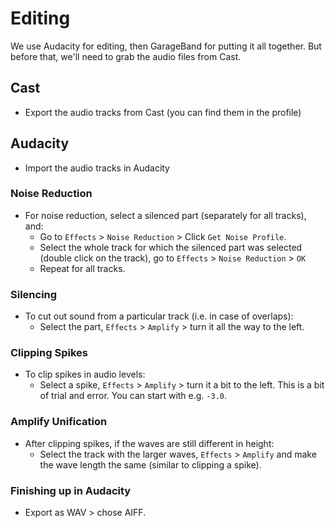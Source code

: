 # Editing
We use Audacity for editing, then GarageBand for putting it all together.
But before that, we'll need to grab the audio files from Cast.

## Cast
- Export the audio tracks from Cast (you can find them in the profile)

## Audacity
- Import the audio tracks in Audacity

### Noise Reduction
- For noise reduction, select a silenced part (separately for all tracks),
and:
  - Go to `Effects` > `Noise Reduction` > Click `Get Noise Profile`.
  - Select the whole track for which the silenced part was selected (double
  click on the track), go to `Effects` > `Noise Reduction` > `OK`
  - Repeat for all tracks.

### Silencing
- To cut out sound from a particular track (i.e. in case of overlaps):
  - Select the part, `Effects` > `Amplify` > turn it all the way to the left.

### Clipping Spikes
- To clip spikes in audio levels:
  - Select a spike, `Effects` > `Amplify` > turn it a bit to the left. This is
  a bit of trial and error. You can start with e.g. `-3.0`.

### Amplify Unification
- After clipping spikes, if the waves are still different in height:
  - Select the track with the larger waves, `Effects` > `Amplify` and make the
  wave length the same (similar to clipping a spike).

### Finishing up in Audacity
- Export as WAV > chose AIFF.

